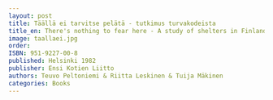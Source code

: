 ```yaml
---
layout: post
title: Täällä ei tarvitse pelätä - tutkimus turvakodeista
title_en: There's nothing to fear here - A study of shelters in Finland
image: taallaei.jpg
order: 
ISBN: 951-9227-00-8
published: Helsinki 1982
publisher: Ensi Kotien Liitto
authors: Teuvo Peltoniemi & Riitta Leskinen & Tuija Mäkinen
categories: Books
---
```



